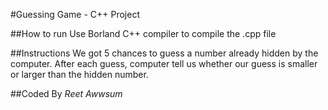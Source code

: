 #Guessing Game - C++ Project

##How to run
Use Borland C++ compiler to compile the .cpp file

##Instructions
We got 5 chances to guess a number already hidden by the computer.
After each guess, computer tell us whether our guess is smaller or larger than the hidden number.

##Coded By *Reet Awwsum*